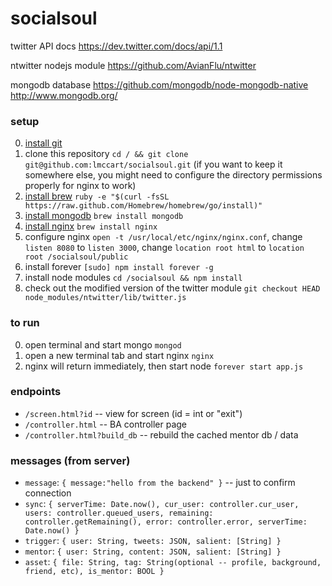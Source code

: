 socialsoul
==========

twitter API docs
https://dev.twitter.com/docs/api/1.1

ntwitter nodejs module
https://github.com/AvianFlu/ntwitter

mongodb database
https://github.com/mongodb/node-mongodb-native
http://www.mongodb.org/

### setup

0. [install git](http://git-scm.com/downloads)
0. clone this repository `cd / && git clone git@github.com:lmccart/socialsoul.git` (if you want to keep it somewhere else, you might need to configure the directory permissions properly for nginx to work)
0. [install brew](http://brew.sh/) `ruby -e "$(curl -fsSL https://raw.github.com/Homebrew/homebrew/go/install)"`
0. [install mongodb](http://docs.mongodb.org/manual/tutorial/install-mongodb-on-os-x/) `brew install mongodb`
0. [install nginx](http://learnaholic.me/2012/10/10/installing-nginx-in-mac-os-x-mountain-lion/) `brew install nginx`
0. configure nginx `open -t /usr/local/etc/nginx/nginx.conf`, change `listen 8080` to `listen 3000`, change `location root html` to `location root /socialsoul/public`
0. install forever `[sudo] npm install forever -g`
0. install node modules `cd /socialsoul && npm install`
0. check out the modified version of the twitter module `git checkout HEAD node_modules/ntwitter/lib/twitter.js`

### to run
0. open terminal and start mongo `mongod`
0. open a new terminal tab and start nginx `nginx`
0. nginx will return immediately, then start node `forever start app.js`

### endpoints

* ```/screen.html?id``` -- view for screen (id = int or "exit")
* ```/controller.html``` -- BA controller page
* ```/controller.html?build_db``` -- rebuild the cached mentor db / data



### messages (from server)

* `message`: `{ message:"hello from the backend" }` -- just to confirm connection
* `sync`: `{ serverTime: Date.now(), cur_user: controller.cur_user, users: controller.queued_users, remaining: controller.getRemaining(), error: controller.error, serverTime: Date.now() }`
* `trigger`: `{ user: String, tweets: JSON, salient: [String] }`
* `mentor`: `{ user: String, content: JSON, salient: [String] }`
* `asset`: `{ file: String, tag: String(optional -- profile, background, friend, etc), is_mentor: BOOL }`






